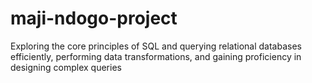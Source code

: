 # maji-ndogo-project
Exploring the core principles of SQL and querying relational databases efficiently, performing data transformations, and gaining proficiency in designing complex queries
